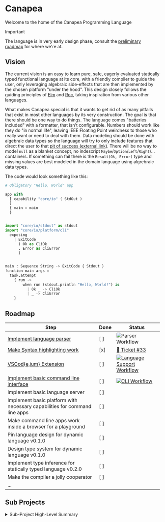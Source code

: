 # Canapea

Welcome to the home of the Canapea Programming Language

> [!IMPORTANT]
> The language is in very early design phase, consult the [preliminary roadmap](#roadmap) for where we're at.


## Vision

The current vision is an easy to learn pure, safe, eagerly evaluated statically typed functional language at its core, with a friendly compiler to guide the user, only leveraging algebraic side-effects that are then implemented by the chosen platform "under the hood". This design closely follows the guiding principles of [Elm](https://elm-lang.org) and [Roc](https://roc-lang.org), taking inspiration from various other languages.

What makes Canapea special is that it wants to get rid of as many pitfalls that exist in most other languages by its very construction. The goal is that there should be one way to do things. The language comes "batteries included" with a formatter, that isn't configurable. Numbers should work like they do "in normal life", leaving IEEE Floating Point weirdness to those who really want or need to deal with them. Data modeling should be done with algebraic data types so the language will try to only include features that direct the user to that [pit of success (external link)](https://blog.ploeh.dk/2023/03/27/more-functional-pits-of-success/). There will be no way to model `null` as a blanket concept, no indescript `Maybe`/`Option`/`Left`/`Right`/... containers. If something can fail there is the `Result(Ok, Error)` type and missing values are best modeled in the domain language using algrebraic data types.

The code would look something like this:

```python
# Obligatory "Hello, World" app

app with
  [ capability "core/io" ( StdOut )
  ]
  { main = main
  }


import "core/io/stdout" as stdout
import "core/io/platform/cli"
  exposing
    | ExitCode
      ( Ok as CliOk
      , Error as CliError
      )


main : Sequence String -> ExitCode { Stdout }
function main args =
  task.attempt
    { run ->
        when run (stdout.println "Hello, World!") is
          | Ok _ -> CliOk
          | _ -> CliError
    }

```

## Roadmap

| Step | Done | Status |
|------|------|--------|
| [Implement language parser](https://github.com/orgs/canapea/projects/1/views/1) | [ ] | ![Parser Workflow](https://github.com/canapea/canapea/actions/workflows/parser.yml/badge.svg)
| [Make Syntax highlighting work](https://github.com/canapea/canapea/issues/33) | [x] | [🚧 Ticket #33](https://github.com/canapea/canapea/issues/33)
| [VSCod{e,ium} Extension](https://github.com/orgs/canapea/projects/2/views/1) | [ ] | [![Language Support Workflow](https://github.com/canapea/canapea/actions/workflows/vsext.yml/badge.svg)](https://github.com/canapea/canapea/actions/workflows/vsext.yml)
| [Implement basic command line interface](https://github.com/orgs/canapea/projects/3/views/1) | [ ] | [![CLI Workflow](https://github.com/canapea/canapea/actions/workflows/cli.yml/badge.svg)](https://github.com/canapea/canapea/actions/workflows/cli.yml)
| Implement basic language server | [ ] |
| Implement basic platform with necessary capabilities for command line apps | [ ] |
| Make command line apps work inside a browser for a playground | [ ] |
| Pin language design for dynamic language v0.1.0 | [ ] |
| Design type system for dynamic language v0.1.0 | [ ] |
| Implement type inference for statically typed language v0.2.0 | [ ] |
| Make the compiler a jolly cooperator | [ ] |
| ... |    |


## Sub Projects


<details>
  <summary>Sub-Project High-Level Summary</summary>

### [Outbox](./outbox.sh)

Uses the [Outbox Pattern]() to decouple asset distribution throughout the project. Build scripts of sub-projects call the outbox which will in turn take care of copying artifacts around without the originator knowing anything about the other projects.


### [Parser](./parser/)

The language parser is generated with the help of tree-sitter. For technical details consult its [README](./parser/README.md).


### [Language Support](./language-support-vscode/)

The official VSCod{e,ium} extension. For technical details consult its [README](./language-support-vscode/README.md).


</details>

